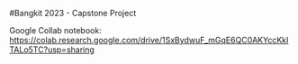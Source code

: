 #Bangkit 2023 - Capstone Project 

Google Collab notebook: https://colab.research.google.com/drive/1SxBydwuF_mGqE6QC0AKYccKkITALo5TC?usp=sharing
